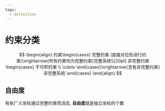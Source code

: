 ```yaml
---
tags:
  - definition
---
```

# 约束分类

$$
\begin{align}
约束\begin{cases}
完整约束 (直接对位形进行约束)\xrightarrow{所有约束均为完整约束}完整系统\\[20pt]
非完整约束\begin{cases}
不可积约束 \\
\cdots
\end{cases}\xrightarrow{含有非完整约束}非完整系统
\end{cases}
\end{align}
$$

## 自由度
有些广义坐标通过完整约束而消去,
**自由度**就是独立坐标的个数
